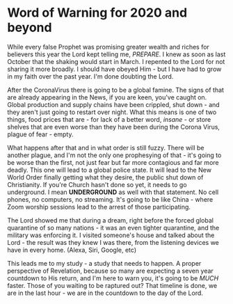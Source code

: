 # Word of Warning for 2020 and beyond

While every false Prophet was promising greater wealth and riches for believers this year the Lord kept telling me, *PREPARE*. I knew as soon as last October that the shaking would start in March. I repented to the Lord for not sharing it more broadly. I should have obeyed Him - but I have had to grow in my faith over the past year. I'm done doubting the Lord.

After the CoronaVirus there is going to be a global famine. The signs of that are already appearing in the News, if you are keen, you've caught on. Global production and supply chains have been crippled, shut down - and they aren't just going to restart over night. What this means is one of two things, food prices that are - for lack of a better word, *insane* - or store shelves that are even worse than they have been during the Corona Virus, plague of fear - empty.

What happens after that and in what order is still fuzzy. There will be another plague, and I'm not the only one prophesying of that - it's going to be worse than the first, not just fear but far more contagious and far more deadly. This one will lead to a global police state. It will lead to the New World Order finally getting what they desire, the public shut down of Christianity. If you're Church hasn't done so yet, it needs to go underground. I mean **UNDERGROUND** as well with that statement. No cell phones, no computers, no streaming. It's going to be like China - where Zoom worship sessions lead to the arrest of those participating.

The Lord showed me that during a dream, right before the forced global quarantine of so many nations - it was an even tighter quarantine, and the military was enforcing it. I visited someone's house and talked about the Lord - the result was they knew I was there, from the listening devices we have in every home. (Alexa, Siri, Google, etc)

This leads me to my study - a study that needs to happen. A proper perspective of Revelation, because so many are expecting a seven year countdown to His return, and I'm here to warn you, it's going to be *MUCH* faster. Those of you waiting to be raptured out? That timeline is done, we are in the last hour - we are in the countdown to the day of the Lord.